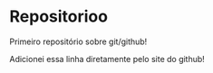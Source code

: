 # Repositorioo
 Primeiro repositório sobre git/github!

Adicionei essa linha diretamente pelo site do github!
